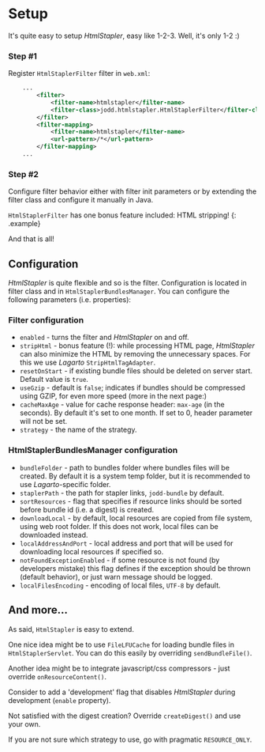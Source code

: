 # Setup

It's quite easy to setup *HtmlStapler*, easy like 1-2-3. Well, it's only 1-2 :)

### Step #1

Register `HtmlStaplerFilter` filter in `web.xml`\:

~~~~~ xml
    ...
    	<filter>
    		<filter-name>htmlstapler</filter-name>
    		<filter-class>jodd.htmlstapler.HtmlStaplerFilter</filter-class>
    	</filter>
    	<filter-mapping>
    		<filter-name>htmlstapler</filter-name>
    		<url-pattern>/*</url-pattern>
    	</filter-mapping>
    ...
~~~~~

### Step #2

Configure filter behavior either with filter init parameters or by
extending the filter class and configure it manually in Java.

`HtmlStaplerFilter` has one bonus feature included: HTML stripping!
{: .example}

And that is all!

## Configuration

*HtmlStapler* is quite flexible and so is the filter. Configuration is
located in filter class and in `HtmlStaplerBundlesManager`. You can
configure the following parameters (i.e. properties):

### Filter configuration

* `enabled` - turns the filter and *HtmlStapler* on and off.
* `stripHtml` - bonus feature (!): while processing HTML page,
  *HtmlStapler* can also minimize the HTML by removing the unnecessary
  spaces. For this we use *Lagarto* `StripHtmlTagAdapter`.
* `resetOnStart` - if existing bundle files should be deleted on server
  start. Default value is `true`.
* `useGzip` - default is `false`; indicates if bundles should be
  compressed using GZIP, for even more speed (more in the next page:)
* `cacheMaxAge` - value for cache response header: `max-age` (in the
  seconds). By default it's set to one month. If set to 0, header
  parameter will not be set.
* `strategy` - the name of the strategy.

### HtmlStaplerBundlesManager configuration

* `bundleFolder` - path to bundles folder where bundles files will be
  created. By default it is a system temp folder, but it is recommended
  to use *Lagarto*-specific folder.
* `staplerPath` - the path for stapler links, `jodd-bundle` by default.
* `sortResources` - flag that specifies if resource links should be
  sorted before bundle id (i.e. a digest) is created.
* `downloadLocal` - by default, local resources are copied from file
  system, using web root folder. If this does not work, local files can
  be downloaded instead.
* `localAddressAndPort` - local address and port that will be used for
  downloading local resources if specified so.
* `notFoundExceptionEnabled` - if some resource is not found (by
  developers mistake) this flag defines if the exception should be
  thrown (default behavior), or just warn message should be logged.
* `localFilesEncoding` - encoding of local files, `UTF-8` by default.

## And more...

As said, `HtmlStapler` is easy to extend.

One nice idea might be to use `FileLFUCache` for loading bundle files in
`HtmlStaplerServlet`. You can do this easily by overriding
`sendBundleFile()`.

Another idea might be to integrate javascript/css compressors - just
override `onResourceContent()`.

Consider to add a \'development\' flag that disables *HtmlStapler*
during development (`enable` property).

Not satisfied with the digest creation? Override `createDigest()` and
use your own.

If you are not sure which strategy to use, go with pragmatic
`RESOURCE_ONLY`.

